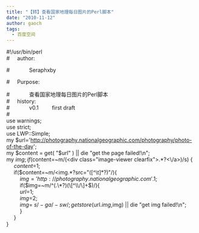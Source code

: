 ```yaml
---
title: "【转】查看国家地理每日图片的Perl脚本"
date: "2010-11-12"
author: gaoch
tags:
  - 百度空间
---
```


\#!/usr/bin/perl  
\#     author:    

\#             Seraphxby

\#     Purpose:

\#             查看国家地理每日图片的Perl脚本  
\#     history:  
\#             v0.1         first draft  
\#  
use warnings;  
use strict;  
use LWP::Simple;  
my
$url='http://photography.nationalgeographic.com/photography/photo-of-the-day';  
my $content = get( "$url" ) || die "get the page failed!\\n";  
my $img;  
if ($content=~m/(&lt;div class="image-viewer
clearfix"&gt;.\*?&lt;\\/a&gt;)/s) {  
     $content=$1;  
     if($content=~m/&lt;img.\*?src="(\[^\\t\]\*?)"/){  
         $img='http://photography.nationalgeographic.com'.$1;  
         if($img=~m/^(.\*?)(\[^\\/\]+$)/){  
         $url=$1;  
         $img=$2;  
         $img=~s/-ga/-sw/;  
         getstore($url.$img,$img) || die "get img failed!\\n";  
         }  
     }  
}  
  
